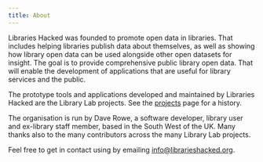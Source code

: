 ```yaml
---
title: About
---
```


Libraries Hacked was founded to promote open data in libraries. That includes helping libraries publish data about themselves, as well as showing how library open data can be used alongside other open datasets for insight. The goal is to provide comprehensive public library open data. That will enable the development of applications that are useful for library services and the public.

The prototype tools and applications developed and maintained by Libraries Hacked are the Library Lab projects. See the [projects](/projects) page for a history.

The organisation is run by Dave Rowe, a software developer, library user and ex-library staff member, based in the South West of the UK. Many thanks also to the many contributors across the many Library Lab projects.

Feel free to get in contact using by emailing [info@librarieshacked.org](mailto:info@librarieshacked.org).

<script type='text/javascript' src='https://storage.ko-fi.com/cdn/widget/Widget_2.js'></script><script type='text/javascript'>kofiwidget2.init('Support Me on Ko-fi', '#ff5722', 'G2G23Y70N');kofiwidget2.draw();</script>
